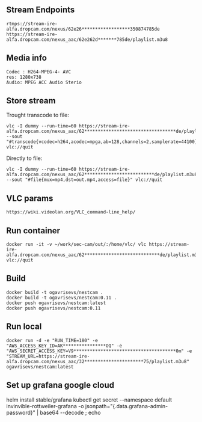 
Stream Endpoints
-----------------

    rtmps://stream-ire-alfa.dropcam.com/nexus/62e26******************350874785de
    https://stream-ire-alfa.dropcam.com/nexus_aac/62e262d*******785de/playlist.m3u8

Media info
-----------

    Codec : H264-MPEG-4- AVC
    res: 1280x738
    Audio: MPEG ACC Audio Sterio

Store stream
------------

Trought transcode to file:

    vlc -I dummy --run-time=60 https://stream-ire-alfa.dropcam.com/nexus_aac/62**********************************de/playlist.m3u8 --sout "#transcode{vcodec=h264,acodec=mpga,ab=128,channels=2,samplerate=44100}:file{mux=mp4,dst=out.mp4,access=file}" vlc://quit

Directly to file:

    vlc -I dummy --run-time=60 https://stream-ire-alfa.dropcam.com/nexus_aac/62**************************de/playlist.m3u8 --sout "#file{mux=mp4,dst=out.mp4,access=file}" vlc://quit

VLC params
------------

    https://wiki.videolan.org/VLC_command-line_help/

Run container
-------------

    docker run -it -v ~/work/sec-cam/out/:/home/vlc/ vlc https://stream-ire-alfa.dropcam.com/nexus_aac/62****************************de/playlist.m3u8 vlc://quit

Build
-------

    docker build -t ogavrisevs/nestcam .
    docker build -t ogavrisevs/nestcam:0.11 .
    docker push ogavrisevs/nestcam:latest
    docker push ogavrisevs/nestcam:0.11

Run local
----------

    docker run -d -e "RUN_TIME=180" -e "AWS_ACCESS_KEY_ID=AK****************OQ" -e "AWS_SECRET_ACCESS_KEY=V9**************************************0m" -e "STREAM_URL=https://stream-ire-alfa.dropcam.com/nexus_aac/32**********************75/playlist.m3u8" ogavrisevs/nestcam:latest

Set up grafana google cloud
---------------------------

  helm install stable/grafana
  kubectl get secret --namespace default invinvible-rottweiler-grafana -o jsonpath="{.data.grafana-admin-password}" | base64 --decode ; echo
